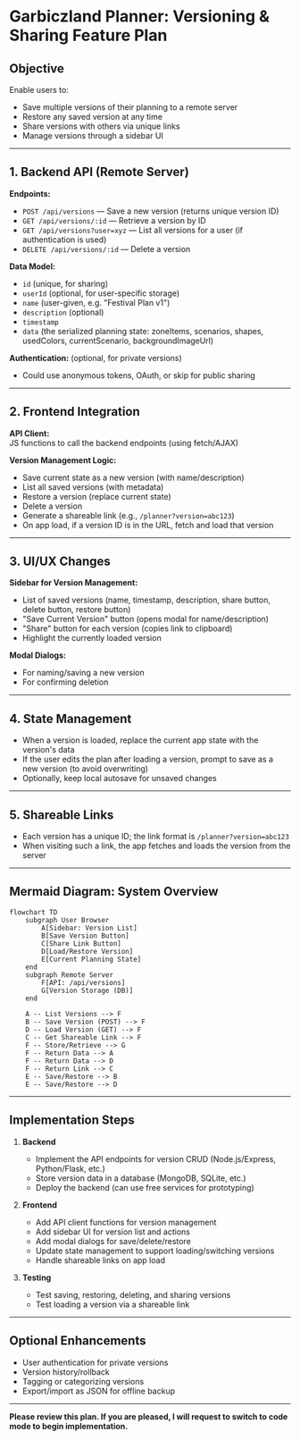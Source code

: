 # Garbiczland Planner: Versioning & Sharing Feature Plan

## Objective

Enable users to:
- Save multiple versions of their planning to a remote server
- Restore any saved version at any time
- Share versions with others via unique links
- Manage versions through a sidebar UI

---

## 1. Backend API (Remote Server)

**Endpoints:**
- `POST /api/versions` — Save a new version (returns unique version ID)
- `GET /api/versions/:id` — Retrieve a version by ID
- `GET /api/versions?user=xyz` — List all versions for a user (if authentication is used)
- `DELETE /api/versions/:id` — Delete a version

**Data Model:**
- `id` (unique, for sharing)
- `userId` (optional, for user-specific storage)
- `name` (user-given, e.g. "Festival Plan v1")
- `description` (optional)
- `timestamp`
- `data` (the serialized planning state: zoneItems, scenarios, shapes, usedColors, currentScenario, backgroundImageUrl)

**Authentication:** (optional, for private versions)
- Could use anonymous tokens, OAuth, or skip for public sharing

---

## 2. Frontend Integration

**API Client:**  
JS functions to call the backend endpoints (using fetch/AJAX)

**Version Management Logic:**
- Save current state as a new version (with name/description)
- List all saved versions (with metadata)
- Restore a version (replace current state)
- Delete a version
- Generate a shareable link (e.g., `/planner?version=abc123`)
- On app load, if a version ID is in the URL, fetch and load that version

---

## 3. UI/UX Changes

**Sidebar for Version Management:**
- List of saved versions (name, timestamp, description, share button, delete button, restore button)
- "Save Current Version" button (opens modal for name/description)
- "Share" button for each version (copies link to clipboard)
- Highlight the currently loaded version

**Modal Dialogs:**
- For naming/saving a new version
- For confirming deletion

---

## 4. State Management

- When a version is loaded, replace the current app state with the version's data
- If the user edits the plan after loading a version, prompt to save as a new version (to avoid overwriting)
- Optionally, keep local autosave for unsaved changes

---

## 5. Shareable Links

- Each version has a unique ID; the link format is `/planner?version=abc123`
- When visiting such a link, the app fetches and loads the version from the server

---

## Mermaid Diagram: System Overview

```mermaid
flowchart TD
    subgraph User Browser
        A[Sidebar: Version List]
        B[Save Version Button]
        C[Share Link Button]
        D[Load/Restore Version]
        E[Current Planning State]
    end
    subgraph Remote Server
        F[API: /api/versions]
        G[Version Storage (DB)]
    end

    A -- List Versions --> F
    B -- Save Version (POST) --> F
    D -- Load Version (GET) --> F
    C -- Get Shareable Link --> F
    F -- Store/Retrieve --> G
    F -- Return Data --> A
    F -- Return Data --> D
    F -- Return Link --> C
    E -- Save/Restore --> B
    E -- Save/Restore --> D
```

---

## Implementation Steps

1. **Backend**
   - Implement the API endpoints for version CRUD (Node.js/Express, Python/Flask, etc.)
   - Store version data in a database (MongoDB, SQLite, etc.)
   - Deploy the backend (can use free services for prototyping)

2. **Frontend**
   - Add API client functions for version management
   - Add sidebar UI for version list and actions
   - Add modal dialogs for save/delete/restore
   - Update state management to support loading/switching versions
   - Handle shareable links on app load

3. **Testing**
   - Test saving, restoring, deleting, and sharing versions
   - Test loading a version via a shareable link

---

## Optional Enhancements

- User authentication for private versions
- Version history/rollback
- Tagging or categorizing versions
- Export/import as JSON for offline backup

---

**Please review this plan. If you are pleased, I will request to switch to code mode to begin implementation.**
